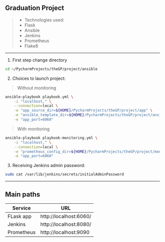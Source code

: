 ## Graduation Project

> - Technologies used:
> - Flask
> - Ansible
> - Jenkins
> - Prometheus
> - Flake8

---

1. First step change directory

```bash
cd ~/PycharmProjects/theGP/project/ansible
```

2. Choices to launch project:

> Without monitoring
```bash
ansible-playbook playbook.yml \
    -i "localhost," \
    --connection=local \
    -e "app_source_dir=${HOME}/PycharmProjects/theGP/project/app" \
    -e "ansible_template_dir=${HOME}/PycharmProjects/theGP/project/ansible/templates" \
    -e "app_port=6060"
```

> With monitoring 

```bash
ansible-playbook playbook-monitoring.yml \
    -i "localhost," \
    --connection=local \
    -e "prometheus_config_dir=${HOME}/PycharmProjects/theGP/project/monitoring" \
    -e "app_port=6060"
```

3. Receiving Jenkins admin password:

```bash
sudo cat /var/lib/jenkins/secrets/initialAdminPassword
```

---

## Main paths

| Service    | URL                    |
|------------|------------------------|
| FLask app  | http://localhost:6060/ |
| Jenkins    | http://localhost:8080/ |
| Prometheus | http://localhost:9090  |